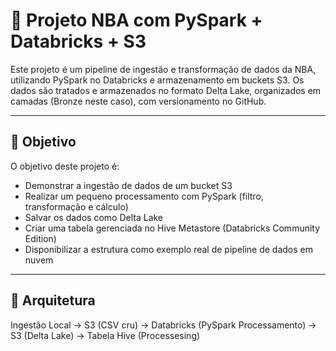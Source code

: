 # 🏀 Projeto NBA com PySpark + Databricks + S3

Este projeto é um pipeline de ingestão e transformação de dados da NBA, utilizando PySpark no Databricks e armazenamento em buckets S3. Os dados são tratados e armazenados no formato Delta Lake, organizados em camadas (Bronze neste caso), com versionamento no GitHub.

---

## 🚀 Objetivo

O objetivo deste projeto é:

- Demonstrar a ingestão de dados de um bucket S3
- Realizar um pequeno processamento com PySpark (filtro, transformação e cálculo)
- Salvar os dados como Delta Lake
- Criar uma tabela gerenciada no Hive Metastore (Databricks Community Edition)
- Disponibilizar a estrutura como exemplo real de pipeline de dados em nuvem

---

## 🧱 Arquitetura


 Ingestão Local -> S3 (CSV cru) → Databricks (PySpark Processamento) → S3 (Delta Lake) → Tabela Hive (Processesing)